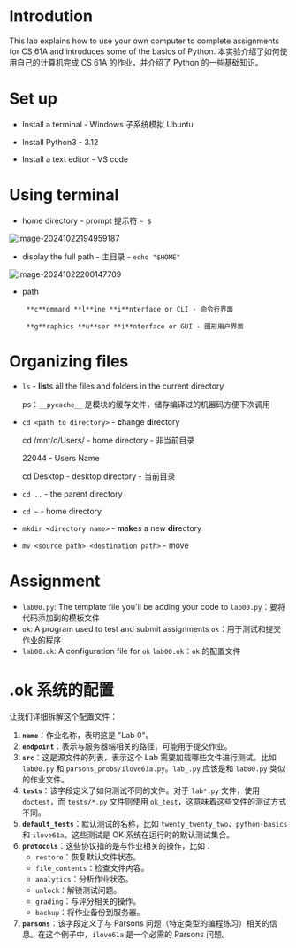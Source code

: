 # Introdution

This lab explains how to use your own computer to complete assignments for CS 61A and introduces some of the basics of Python.
本实验介绍了如何使用自己的计算机完成 CS 61A 的作业，并介绍了 Python 的一些基础知识。

# Set up

* Install a terminal - Windows 子系统模拟 Ubuntu

* Install Python3 - 3.12

* Install a text editor - VS code

# Using terminal

* home directory - prompt 提示符 `~ $`

![image-20241022194959187](C:\Users\22044\AppData\Roaming\Typora\typora-user-images\image-20241022194959187.png)

* display the full path - 主目录 - `echo "$HOME"`

![image-20241022200147709](C:\Users\22044\AppData\Roaming\Typora\typora-user-images\image-20241022200147709.png)

* path

	   **c**ommand **l**ine **i**nterface or CLI - 命令行界面
	
	   **g**raphics **u**ser **i**nterface or GUI - 图形用户界面

# Organizing files

* `ls` - **l**i**s**ts all the files and folders in the current directory

  ps：`__pycache__` 是模块的缓存文件，储存编译过的机器码方便下次调用

* `cd <path to directory>` - **c**hange **d**irectory

  cd /mnt/c/Users/ - home directory - 非当前目录

  	22044 - Users Name

  cd Desktop - desktop directory - 当前目录

* `cd ..` - the parent directory

* `cd ~` - home directory

* `mkdir <directory name>`  -  **m**a**k**es a new **dir**ectory

* `mv <source path> <destination path>` - move

# Assignment

- `lab00.py`: The template file you'll be adding your code to
  `lab00.py`：要将代码添加到的模板文件
- `ok`: A program used to test and submit assignments
  `ok`：用于测试和提交作业的程序
- `lab00.ok`: A configuration file for `ok`
  `lab00.ok`：`ok` 的配置文件

# .ok 系统的配置

让我们详细拆解这个配置文件：

1. **`name`**：作业名称，表明这是 "Lab 0"。
2. **`endpoint`**：表示与服务器端相关的路径，可能用于提交作业。
3. **`src`**：这是源文件的列表，表示这个 Lab 需要加载哪些文件进行测试。比如 `lab00.py` 和 `parsons_probs/ilove61a.py`。`lab_.py` 应该是和 `lab00.py` 类似的作业文件。
4. **`tests`**：该字段定义了如何测试不同的文件。对于 `lab*.py` 文件，使用 `doctest`，而 `tests/*.py` 文件则使用 `ok_test`，这意味着这些文件的测试方式不同。
5. **`default_tests`**：默认测试的名称，比如 `twenty_twenty_two`、`python-basics` 和 `ilove61a`。这些测试是 OK 系统在运行时的默认测试集合。
6. **`protocols`**：这些协议指的是与作业相关的操作，比如：
   - `restore`：恢复默认文件状态。
   - `file_contents`：检查文件内容。
   - `analytics`：分析作业状态。
   - `unlock`：解锁测试问题。
   - `grading`：与评分相关的操作。
   - `backup`：将作业备份到服务器。
7. **`parsons`**：该字段定义了与 Parsons 问题（特定类型的编程练习）相关的信息。在这个例子中，`ilove61a` 是一个必需的 Parsons 问题。
